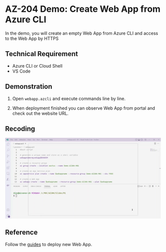 # AZ-204 Demo: Create Web App from Azure CLI

In the demo, you will create an empty Web App from Azure CLI and access to the Web App by HTTPS

## Technical Requirement
- Azure CLI or Cloud Shell  
- VS Code 

## Demonstration

1. Open `webapp.azcli` and execute commands line by line.

1. When deployment finished you can observe Web App from portal and check out the website URL.

## Recoding

![demo1](m1-demo1.gif)

## Reference

Follow the [guides](https://docs.microsoft.com/en-us/learn/modules/host-a-web-app-with-azure-app-service/2-create-a-web-app-in-the-azure-portal) to deploy new Web App.


